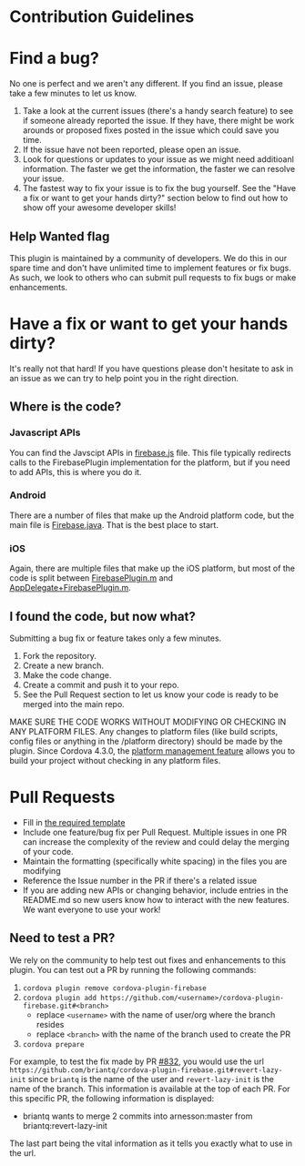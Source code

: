 # Contribution Guidelines

# Find a bug?

No one is perfect and we aren't any different.  If you find an issue, please take a few minutes to let us know.  

1. Take a look at the current issues (there's a handy search feature) to see if someone already reported the issue.  If they have, there might be work arounds or proposed fixes posted in the issue which could save you time.
2. If the issue have not been reported, please open an issue.
3. Look for questions or updates to your issue as we might need additioanl information.  The faster we get the information, the faster we can resolve your issue.
4. The fastest way to fix your issue is to fix the bug yourself.  See the "Have a fix or want to get your hands dirty?" section below to find out how to show off your awesome developer skills!

## Help Wanted flag

This plugin is maintained by a community of developers.  We do this in our spare time and don't have unlimited time to implement features or fix bugs.  As such, we look to others who can submit pull requests to fix bugs or make enhancements.

# Have a fix or want to get your hands dirty?

It's really not that hard!  If you have questions please don't hesitate to ask in an issue as we can try to help point you in the right direction. 

## Where is the code?

### Javascript APIs

You can find the Javscipt APIs in [firebase.js](www/firebase.js) file. This file typically redirects calls to the FirebasePlugin implementation for the platform, but if you need to add APIs, this is where you do it.

### Android

There are a number of files that make up the Android platform code, but the main file is [Firebase.java](src/android/FirebasePlugin.java).  That is the best place to start.

### iOS

Again, there are multiple files that make up the iOS platform, but most of the code is split between [FirebasePlugin.m](src/ios/FirebasePlugin.m) and [AppDelegate+FirebasePlugin.m](src/ios/AppDelegate+FirebasePlugin.m).

## I found the code, but now what?

Submitting a bug fix or feature takes only a few minutes.

1. Fork the repository.
2. Create a new branch.
3. Make the code change.
4. Create a commit and push it to your repo.
5. See the Pull Request section to let us know your code is ready to be merged into the main repo.

MAKE SURE THE CODE WORKS WITHOUT MODIFYING OR CHECKING IN ANY PLATFORM FILES.  Any changes to platform files (like build scripts, config files or anything in the /platform directory) should be made by the plugin.  Since Cordova 4.3.0, the [platform management feature](https://cordova.apache.org/docs/en/latest/platform_plugin_versioning_ref/) allows you to build your project without checking in any platform files.  

# Pull Requests

* Fill in [the required template](PULL_REQUEST_TEMPLATE.md)
* Include one feature/bug fix per Pull Request.  Multiple issues in one PR can increase the complexity of the review and could delay the merging of your code.
* Maintain the formatting (specifically white spacing) in the files you are modifying
* Reference the Issue number in the PR if there's a related issue
* If you are adding new APIs or changing behavior, include entries in the README.md so new users know how to interact with the new features.  We want everyone to use your work!

## Need to test a PR?
We rely on the community to help test out fixes and enhancements to this plugin. You can test out a PR by running the following commands:
1. `cordova plugin remove cordova-plugin-firebase`
2. `cordova plugin add https://github.com/<username>/cordova-plugin-firebase.git#<branch>`
   * replace `<username>` with the name of user/org where the branch resides
   * replace `<branch>` with the name of the branch used to create the PR
3. `cordova prepare`

For example, to test the fix made by PR [#832](https://github.com/arnesson/cordova-plugin-firebase/pull/832#issuecomment-420386486), you would use the url `https://github.com/briantq/cordova-plugin-firebase.git#revert-lazy-init` since `briantq` is the name of the user and `revert-lazy-init` is the name of the branch.  This information is available at the top of each PR.  For this specific PR, the following information is displayed:
* briantq wants to merge 2 commits into arnesson:master from briantq:revert-lazy-init

The last part being the vital information as it tells you exactly what to use in the url.
